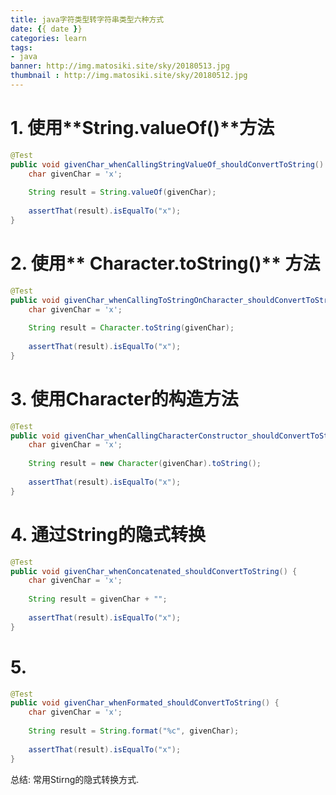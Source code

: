 ```yaml
---
title: java字符类型转字符串类型六种方式
date: {{ date }}
categories: learn
tags: 
- java
banner: http://img.matosiki.site/sky/20180513.jpg
thumbnail : http://img.matosiki.site/sky/20180512.jpg
---
```


# 1. 使用**String.valueOf()**方法
```java
@Test
public void givenChar_whenCallingStringValueOf_shouldConvertToString() {
    char givenChar = 'x';
 
    String result = String.valueOf(givenChar);
 
    assertThat(result).isEqualTo("x");
}
```

# 2. 使用** Character.toString()** 方法
```java
@Test
public void givenChar_whenCallingToStringOnCharacter_shouldConvertToString() {
    char givenChar = 'x';
 
    String result = Character.toString(givenChar);
 
    assertThat(result).isEqualTo("x");
}
```
# 3. 使用**Character**的构造方法
```java
@Test
public void givenChar_whenCallingCharacterConstructor_shouldConvertToString() {
    char givenChar = 'x';
 
    String result = new Character(givenChar).toString();
 
    assertThat(result).isEqualTo("x");
}
```

# 4. 通过String的隐式转换
```java
@Test
public void givenChar_whenConcatenated_shouldConvertToString() {
    char givenChar = 'x';
 
    String result = givenChar + "";
 
    assertThat(result).isEqualTo("x");
}
```

# 5. 
```java
@Test
public void givenChar_whenFormated_shouldConvertToString() {
    char givenChar = 'x';
 
    String result = String.format("%c", givenChar);
 
    assertThat(result).isEqualTo("x");
}
```

总结: 常用Stirng的隐式转换方式.
